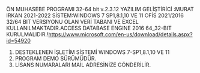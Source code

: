 ÖN MUHASEBE PROGRAMI 32-64 bit v.2.3.12
YAZILIM GELİŞTİRİCİ :MURAT IRKAN 2021-2022 SİSTEM:WINDOWS 7 SP1,8.1,10 VE 11
OFİS 2021/2016 32/64 BIT VERSIYONU OLAN  VERİ TABANI VE EXCEL KULLANILMAKTADIR.ACCESS DATABASE ENGINE 2016 64_32-BIT  
KURULMALIDIR.!https://www.microsoft.com/en-us/download/details.aspx?id=54920
1. DESTEKLENEN İŞLETİM SİSTEMİ WINDOWS 7-SP1,8.1,10 VE 11 
2. PROGRAM DEMO SÜRÜMÜDÜR.
3. LİSANS NUMARALARI MAİL ADRESİNİZE GÖNDERİLİR.






